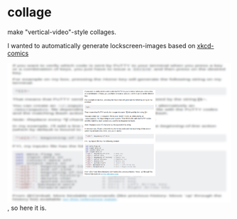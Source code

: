 # collage
make "vertical-video"-style collages.

I wanted to automatically generate lockscreen-images based on [xkcd-comics](www.xkcd.com)

![Small IMage converted to fullscreen collage](https://github.com/m-lenz/collage/blob/master/img/example.png), so here it is.
